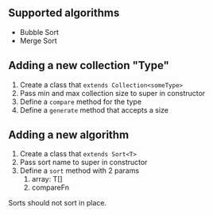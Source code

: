## Supported algorithms

- Bubble Sort
- Merge Sort

## Adding a new collection "Type"

1. Create a class that `extends Collection<someType>`
2. Pass min and max collection size to super in constructor
3. Define a `compare` method for the type
4. Define a `generate` method that accepts a size

## Adding a new algorithm

1. Create a class that `extends Sort<T>`
2. Pass sort name to super in constructor
3. Define a `sort` method with 2 params
   1. array: T[]
   2. compareFn<T>

Sorts should not sort in place.
